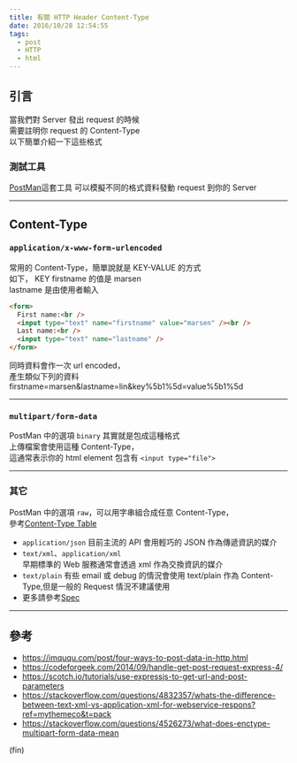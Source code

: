 ```yaml
---
title: 有關 HTTP Header Content-Type
date: 2016/10/28 12:54:55
tags:
  - post
  - HTTP
  - html
---
```


## 引言

當我們對 Server 發出 request 的時候  
需要註明你 request 的 Content-Type  
以下簡單介紹一下這些格式

### 測試工具

[PostMan](https://www.getpostman.com/)這套工具
可以模擬不同的格式資料發動 request 到你的 Server

---

## Content-Type

### `application/x-www-form-urlencoded`

常用的 Content-Type，簡單說就是 KEY-VALUE 的方式  
如下， KEY firstname 的值是 marsen  
lastname 是由使用者輸入

```html
<form>
  First name:<br />
  <input type="text" name="firstname" value="marsen" /><br />
  Last name:<br />
  <input type="text" name="lastname" />
</form>
```

同時資料會作一次 url encoded，  
產生類似下列的資料
firstname=marsen&lastname=lin&key%5b1%5d=value%5b1%5d

---

### `multipart/form-data`

PostMan 中的選項 `binary` 其實就是包成這種格式  
上傳檔案會使用這種 Content-Type，  
這通常表示你的 html element 包含有 `<input type="file">`

---

### 其它

PostMan 中的選項 `raw`，可以用字串組合成任意 Content-Type，  
參考[Content-Type Table](http://www.freeformatter.com/mime-types-list.html)

- `application/json`
  目前主流的 API 會用輕巧的 JSON 作為傳遞資訊的媒介
- `text/xml`、`application/xml`  
  早期標準的 Web 服務通常會透過 xml 作為交換資訊的媒介
- `text/plain`
  有些 email 或 debug 的情況會使用 text/plain 作為 Content-Type,但是一般的 Request 情況不建議使用
- 更多請參考[Spec](https://www.w3.org/TR/html5/forms.html#text/plain-encoding-algorithm)

---

## 參考

- <https://imququ.com/post/four-ways-to-post-data-in-http.html>
- <https://codeforgeek.com/2014/09/handle-get-post-request-express-4/>
- <https://scotch.io/tutorials/use-expressjs-to-get-url-and-post-parameters>
- <https://stackoverflow.com/questions/4832357/whats-the-difference-between-text-xml-vs-application-xml-for-webservice-respons?ref=mythemeco&t=pack>
- <https://stackoverflow.com/questions/4526273/what-does-enctype-multipart-form-data-mean>

(fin)
